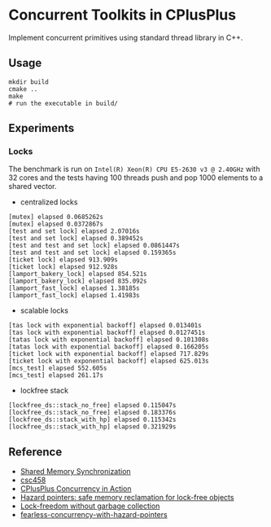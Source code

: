# Concurrent Toolkits in CPlusPlus
Implement concurrent primitives using standard thread library in C++.

## Usage
```
mkdir build
cmake ..
make
# run the executable in build/
```

## Experiments

### Locks
The benchmark is run on `Intel(R) Xeon(R) CPU E5-2630 v3 @ 2.40GHz` with 32 cores and the tests having
100 threads push and pop 1000 elements to a shared vector.

- centralized locks

```
[mutex] elapsed 0.0685262s
[mutex] elapsed 0.0372867s
[test and set lock] elapsed 2.07016s
[test and set lock] elapsed 0.389452s
[test and test and set lock] elapsed 0.0861447s
[test and test and set lock] elapsed 0.159365s
[ticket lock] elapsed 913.909s
[ticket lock] elapsed 912.928s
[lamport_bakery_lock] elapsed 854.521s
[lamport_bakery_lock] elapsed 835.092s
[lamport_fast_lock] elapsed 1.38185s
[lamport_fast_lock] elapsed 1.41983s
```
- scalable locks

```
[tas lock with exponential backoff] elapsed 0.013401s
[tas lock with exponential backoff] elapsed 0.0127451s
[tatas lock with exponential backoff] elapsed 0.101308s
[tatas lock with exponential backoff] elapsed 0.166205s
[ticket lock with exponential backoff] elapsed 717.829s
[ticket lock with exponential backoff] elapsed 625.013s
[mcs_test] elapsed 552.605s
[mcs_test] elapsed 261.17s
```

- lockfree stack
```
[lockfree_ds::stack_no_free] elapsed 0.115047s
[lockfree_ds::stack_no_free] elapsed 0.183376s
[lockfree_ds::stack_with_hp] elapsed 0.115342s
[lockfree_ds::stack_with_hp] elapsed 0.321929s
```

## Reference
- [Shared Memory Synchronization](https://www.morganclaypool.com/doi/abs/10.2200/S00499ED1V01Y201304CAC023)
- [csc458](https://www.cs.rochester.edu/u/sree/courses/csc-258/spring-2018/)
- [CPlusPlus Concurrency in Action](https://www.manning.com/books/c-plus-plus-concurrency-in-action-second-edition)
- [Hazard pointers: safe memory reclamation for lock-free objects](https://ieeexplore.ieee.org/abstract/document/1291819/)
- [Lock-freedom without garbage collection](https://aturon.github.io/blog/2015/08/27/epoch/)
- [fearless-concurrency-with-hazard-pointers](http://ticki.github.io/blog/fearless-concurrency-with-hazard-pointers/)